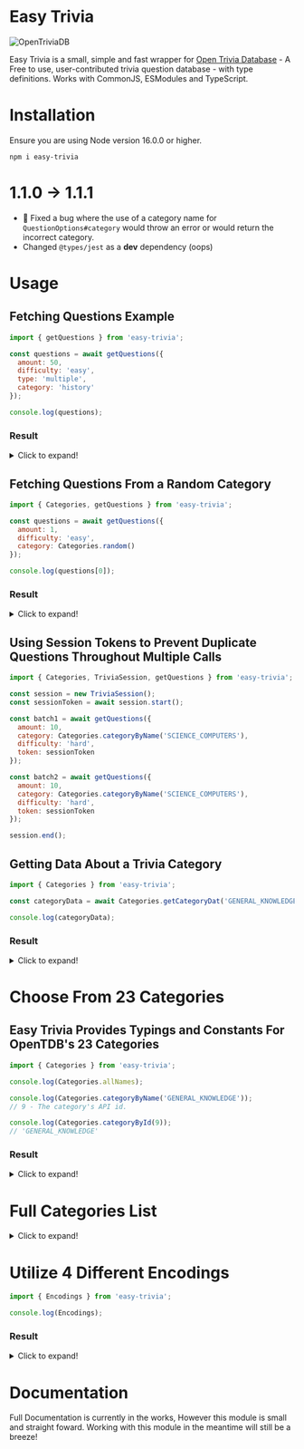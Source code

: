 # Easy Trivia
![OpenTriviaDB](https://i.imgur.com/QBhF5aY.png)

Easy Trivia is a small, simple and fast wrapper for [Open Trivia Database](https://opentdb.com/) - A Free to use, user-contributed trivia question database - with type definitions. Works with CommonJS, ESModules and TypeScript.

# Installation
Ensure you are using Node version 16.0.0 or higher.
```sh-session
npm i easy-trivia
```

# 1.1.0 -> 1.1.1
- 🐞 Fixed a bug where the use of a category name for `QuestionOptions#category` would throw an error or would return the incorrect category.
- Changed `@types/jest` as a **dev** dependency (oops)

# Usage

## Fetching Questions Example
```js
import { getQuestions } from 'easy-trivia';

const questions = await getQuestions({
  amount: 50,
  difficulty: 'easy',
  type: 'multiple',
  category: 'history'
});

console.log(questions);
```
### Result
<details>
  <summary>Click to expand!</summary>

  ```js
[
  {
    value: 'Which German field marshal was known as the `Desert Fox`?',
    category: 'History',
    difficulty: 'easy',
    type: 'multiple',
    correctAnswer: 'Erwin Rommel',
    incorrectAnswers: [
      'Ernst Busch',
      'Wolfram Freiherr von Richthofen',
      'Wilhelm List'
    ],
    allAnswers: [
      'Erwin Rommel',
      'Ernst Busch',
      'Wolfram Freiherr von Richthofen',
      'Wilhelm List'
    ],
    checkAnswer: [Function: checkAnswer]
  }
  ...
]
```

</details>


## Fetching Questions From a Random Category
```js
import { Categories, getQuestions } from 'easy-trivia';

const questions = await getQuestions({
  amount: 1,
  difficulty: 'easy',
  category: Categories.random()
});

console.log(questions[0]);
```
### Result
<details>
  <summary>Click to expand!</summary>

  ### Result
```js
{
  value: 'The Canadian $1 coin is colloquially known as a what?',
  category: 'General Knowledge',
  difficulty: 'easy',
  type: 'multiple',
  correctAnswer: 'Loonie',
  incorrectAnswers: [ 'Boolie', 'Foolie', 'Moodie' ],
  allAnswers: [ 'Boolie', 'Loonie', 'Foolie', 'Moodie' ],
  checkAnswer: [Function: checkAnswer]
}
```

</details>

## Using Session Tokens to Prevent Duplicate Questions Throughout Multiple Calls
```js
import { Categories, TriviaSession, getQuestions } from 'easy-trivia';

const session = new TriviaSession();
const sessionToken = await session.start();

const batch1 = await getQuestions({
  amount: 10,
  category: Categories.categoryByName('SCIENCE_COMPUTERS'),
  difficulty: 'hard',
  token: sessionToken
});

const batch2 = await getQuestions({
  amount: 10,
  category: Categories.categoryByName('SCIENCE_COMPUTERS'),
  difficulty: 'hard',
  token: sessionToken
});

session.end();
```

## Getting Data About a Trivia Category
```js
import { Categories } from 'easy-trivia';

const categoryData = await Categories.getCategoryDat('GENERAL_KNOWLEDGE');

console.log(categoryData);
```

### Result
<details>
  <summary>Click to expand!</summary>
  
  ```js
  {
    id: 9,
    name: 'GENERAL_KNOWLEDGE',
    questionCounts: { 
      total: 298, 
      forEasy: 116, 
      forMedium: 123, 
      forHard: 59 
    }
  }
  ```
</details>

# Choose From 23 Categories
## Easy Trivia Provides Typings and Constants For OpenTDB's 23 Categories
```js
import { Categories } from 'easy-trivia';

console.log(Categories.allNames);

console.log(Categories.categoryByName('GENERAL_KNOWLEDGE'));
// 9 - The category's API id.

console.log(Categories.categoryById(9));
// 'GENERAL_KNOWLEDGE'
```

### Result
<details>
  <summary>Click to expand!</summary>
  
  ```js
  [
    'GENERAL_KNOWLEDGE',
    'ENTERTAINMENT_BOOKS',
    'ENTERTAINMENT_FILM',
    'ENTERTAINMENT_MUSIC',
    'ENTERTAINMENT_MUSICALS_AND_THEATRES',
    'ENTERTAINMENT_TELEVISION',
    'ENTERTAINMENT_VIDEO_GAMES',
    ...
  ]
  ```
</details>

# Full Categories List
<details>
  <summary>Click to expand!</summary>

  1. `GENERAL_KNOWLEDGE`
2. `ENTERTAINMENT_BOOKS`
3. `ENTERTAINMENT_FILM`
4. `ENTERTAINMENT_MUSIC`
5. `ENTERTAINMENT_MUSICALS_AND_THEATRES`
6. `ENTERTAINMENT_TELEVISION`
7. `ENTERTAINMENT_VIDEO_GAMES`
8. `ENTERTAINMENT_BOARD_GAMES`
9. `SCIENCE_AND_NATURE`
10. `SCIENCE_COMPUTERS`
11. `SCIENCE_MATHEMATICS`
12. `MYTHOLOGY`
13. `SPORTS`
14. `GEOGRAPHY`
15. `HISTORY`
16. `POLITICS`
17. `ART`
18. `CELEBRITIES`
19. `ANIMALS`
20. `VEHICLES`
21. `ENTERTAINMENT_COMICS`
22. `SCIENCE_GADGETS`
23. `ENTERTAINMENT_JAPANESE_ANIME_AND_MANGA`
24. `ENTERTAINMENT_CARTOON_AND_ANIMATIONS`

</details>

# Utilize 4 Different Encodings
```js
import { Encodings } from 'easy-trivia';

console.log(Encodings);
```
### Result
<details>
  <summary>Click to expand!</summary>

  ```js
  {
    NONE: 'none',
    BASE64: 'base64',
    URL3986: 'url3986',
    URL_LEGACY: 'urlLegacy'
  }
  ```
</details>

# Documentation
Full Documentation is currently in the works, However this module is small and straight foward. Working with this module in the meantime will still be a breeze!